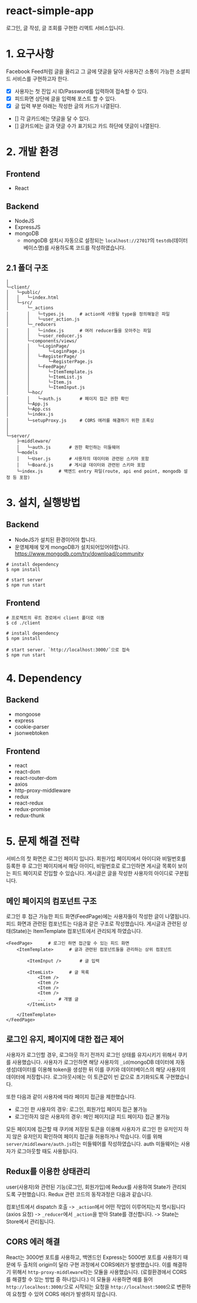 # react-simple-app

로그인, 글 작성, 글 조회를 구현한 리액트 서비스입니다.

# 1. 요구사항

Facebook Feed처럼 글을 올리고 그 글에 댓글을 달아 사용자간 소통이 가능한 소셜피드 서비스를 구현하고자 한다.

- [x] 사용자는 첫 진입 시 ID/Password를 입력하여 접속할 수 있다.
- [x] 피드화면 상단에 글을 입력해 포스트 할 수 있다.
- [x] 글 입력 부분 아래는 작성한 글의 카드가 나열된다.
- [] 각 글카드에는 댓글을 달 수 있다.
- [] 글카드에는 글과 댓글 수가 표기되고 카드 하단에 댓글이 나열된다.

# 2. 개발 환경

## Frontend

- React

## Backend

- NodeJS
- ExpressJS
- mongoDB
  - mongoDB 설치시 자동으로 설정되는 `localhost://27017`의 `testdb`(데이터베이스명)를 사용하도록 코드를 작성하였습니다.

## 2.1 폴더 구조

```
│
└─client/
│   └─public/
│   │   └─index.html
│   └─src/
│       └─_actions
│       │   └─types.js      # action에 사용될 type을 정의해놓은 파일
│       │   └─user_action.js
│       └─_reducers
│       │   └─index.js      # 여러 reducer들을 모아주는 파일
│       │   └─user_reducer.js
│       └─components/views/
│       │   └─LoginPage/
│       │       └─LoginPage.js
│       │   └─RegisterPage/
│       │       └─RegisterPage.js
│       │   └─FeedPage/
│       │       └─ItemTemplate.js
│       │       └─ItemList.js
│       │       └─Item.js
│       │       └─ItemInput.js
│       └─hoc/
│       │   └─auth.js       # 페이지 접근 권한 확인
│       └─App.js
│       └─App.css
│       └─index.js
│       └─setupProxy.js     # CORS 에러를 해결하기 위한 프록싱
│
│
└─server/
    ├─middleware/
    │   └─auth.js       # 권한 확인하는 미들웨어
    └─models
    │   └─User.js       # 사용자의 데이터와 관련된 스키마 포함
    │   └─Board.js      # 게시글 데이터와 관련된 스키마 포함
    └─index.js      # 백엔드 entry 파일(route, api end point, mongodb 설정 등 포함)
```

# 3. 설치, 실행방법

## Backend

- NodeJS가 설치된 환경이어야 합니다.
- 운영체제에 맞게 mongoDB가 설치되어있어야합니다. https://www.mongodb.com/try/download/community

```shell
# install dependency
$ npm install

# start server
$ npm run start
```

## Frontend

```shell
# 프로젝트의 루트 경로에서 client 폴더로 이동
$ cd ./client

# install dependency
$ npm install

# start server. `http://localhost:3000/`으로 접속
$ npm run start

```

# 4. Dependency

## Backend

- mongoose
- express
- cookie-parser
- jsonwebtoken

## Frontend

- react
- react-dom
- react-router-dom
- axios
- http-proxy-middleware
- redux
- react-redux
- redux-promise
- redux-thunk

# 5. 문제 해결 전략

서비스의 첫 화면은 로그인 페이지 입니다. 회원가입 페이지에서 아이디와 비밀번호를 등록한 후 로그인 페이지에서 해당 아이디, 비밀번호로 로그인하면 게시글 목록이 보이는 피드 페이지로 진입할 수 있습니다. 게시글은 글을 작성한 사용자의 아이디로 구분됩니다.

## 메인 페이지의 컴포넌트 구조

로그인 후 접근 가능한 피드 화면(FeedPage)에는 사용자들이 작성한 글이 나열됩니다. 피드 화면과 관련된 컴포넌트는 다음과 같은 구조로 작성했습니다. 게시글과 관련된 상태(State)는 ItemTemplate 컴포넌트에서 관리되게 하였습니다.

```
<FeedPage>      # 로그인 하면 접근할 수 있는 피드 화면
    <ItemTemplate>      # 글과 관련된 컴포넌트들을 관리하는 상위 컴포넌트

        <ItemInput />       # 글 입력

        <ItemList>      # 글 목록
            <Item />
            <Item />
            <Item />
            <Item />
            ...     # 개별 글
        </ItemList>

    </ItemTemplate>
</FeedPage>
```

## 로그인 유지, 페이지에 대한 접근 제어

사용자가 로그인할 경우, 로그아웃 하기 전까지 로그인 상태를 유지시키기 위해서 쿠키를 사용했습니다. 사용자가 로그인하면 해당 사용자의 `_id`(mongoDB 데이터에 자동 생성)데이터를 이용해 token을 생성한 뒤 이를 쿠키와 데이터베이스의 해당 사용자의 데이터에 저장합니다. 로그아웃시에는 이 토큰값이 빈 값으로 초기화되도록 구현했습니다.

또한 다음과 같이 사용자에 따라 페이지 접근을 제한했습니다.

- 로그인 한 사용자의 경우: 로그인, 회원가입 페이지 접근 불가능
- 로그인하지 않은 사용자의 경우: 메인 페이지(글 피드 페이지) 접근 불가능

모든 페이지에 접근할 때 쿠키에 저장된 토큰을 이용해 사용자가 로그인 한 유저인지 하지 않은 유저인지 확인하여 페이지 접근을 허용하거나 막습니다. 이를 위해 `server/middleware/auth.js`라는 미들웨어를 작성하였습니다. auth 미들웨어는 사용자가 로그아웃할 때도 사용됩니다.

## Redux를 이용한 상태관리

user(사용자)와 관련된 기능(로그인, 회원가입)에 Redux를 사용하여 State가 관리되도록 구현했습니다. Redux 관련 코드의 동작과정은 다음과 같습니다.

컴포넌트에서 dispatch 호출 -> `_action`에서 어떤 작업이 이루어지는지 명시됩니다(axios 요청) -> `_reducer`에서 `_action`을 받아 State를 갱신합니다. -> State는 Store에서 관리됩니다.

## CORS 에러 해결

React는 3000번 포트를 사용하고, 백엔드인 Express는 5000번 포트를 사용하기 때문에 두 출처의 origin이 달라 구현 과정에서 CORS에러가 발생했습니다. 이를 해결하기 위해서 `http-proxy-middleware`라는 모듈을 사용했습니다. (로컬환경에서 CORS를 해결할 수 있는 방법 중 하나입니다.) 이 모듈을 사용하면 예를 들어 `http://localhost:3000/`으로 시작되는 요청을 `http://localhost:5000`으로 변환하여 요청할 수 있어 CORS 에러가 발생하지 않습니다.
